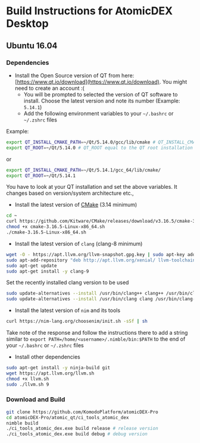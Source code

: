 # Build Instructions for AtomicDEX Desktop

## Ubuntu 16.04

### Dependencies

- Install the Open Source version of QT from here: [https://www.qt.io/download](https://www.qt.io/download). You might need to create an account :(
  - You will be prompted to selected the version of QT software to install. Choose the latest version and note its number (Example: `5.14.1`)
  - Add the following environment variables to your `~/.bashrc` or `~/.zshrc` files

Example:

```bash
export QT_INSTALL_CMAKE_PATH=~/Qt/5.14.0/gcc/lib/cmake # QT_INSTALL_CMAKE_PATH equal to the CMake QT path
export QT_ROOT=~/Qt/5.14.0 # QT_ROOT equal to the QT root installation folder
```

or

```bash
export QT_INSTALL_CMAKE_PATH=~/Qt/5.14.1/gcc_64/lib/cmake/
export QT_ROOT=~/Qt/5.14.1
```

You have to look at your QT installation and set the above variables. It changes based on version/system architecture etc.,

- Install the latest version of [CMake](https://cmake.org/download/) (3.14 minimum)

```bash
cd ~
curl https://github.com/Kitware/CMake/releases/download/v3.16.5/cmake-3.16.5-Linux-x86_64.sh
chmod +x cmake-3.16.5-Linux-x86_64.sh
./cmake-3.16.5-Linux-x86_64.sh
```

- Install the latest version of `clang` (clang-8 minimum)

```bash
wget -O - https://apt.llvm.org/llvm-snapshot.gpg.key | sudo apt-key add -
sudo apt-add-repository "deb http://apt.llvm.org/xenial/ llvm-toolchain-xenial main"
sudo apt-get update
sudo apt-get install -y clang-9
```

Set the recently installed clang version to be used

```bash
sudo update-alternatives --install /usr/bin/clang++ clang++ /usr/bin/clang++-9 100
sudo update-alternatives --install /usr/bin/clang clang /usr/bin/clang-9 100
```

- Install the latest version of `nim` and its tools

```bash
curl https://nim-lang.org/choosenim/init.sh -sSf | sh
```

Take note of the response and follow the instructions there to add a string similar to `export PATH=/home/<username>/.nimble/bin:$PATH` to the end of your `~/.bashrc` or `~/.zshrc` files

- Install other dependencies

```bash
sudo apt-get install -y ninja-build git
wget https://apt.llvm.org/llvm.sh
chmod +x llvm.sh
sudo ./llvm.sh 9
```

### Download and Build

```bash
git clone https://github.com/KomodoPlatform/atomicDEX-Pro
cd atomicDEX-Pro/atomic_qt/ci_tools_atomic_dex
nimble build
./ci_tools_atomic_dex.exe build release # release version
./ci_tools_atomic_dex.exe build debug # debug version
```